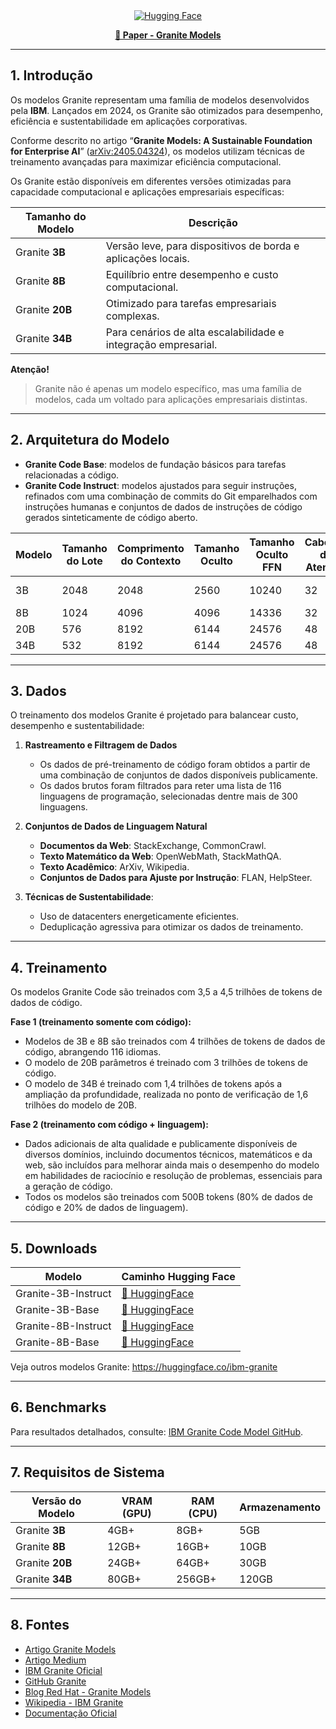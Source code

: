<div align="center">
  <a href="https://huggingface.co/ibm-granite" target="_blank">
    <img alt="Hugging Face" src="https://img.shields.io/badge/%F0%9F%A4%97%20Hugging%20Face-IBM%20Granite-ffc107?color=ffc107&logoColor=white" />
  </a>
</div>

<p align="center">
  <a href="https://arxiv.org/abs/2405.04324"><b>📜 Paper - Granite Models</b></a>
</p>

---
## 1. Introdução

Os modelos Granite representam uma família de modelos desenvolvidos pela **IBM**. Lançados em 2024, os Granite são otimizados para desempenho, eficiência e sustentabilidade em aplicações corporativas.

Conforme descrito no artigo “**Granite Models: A Sustainable Foundation for Enterprise AI**” ([arXiv:2405.04324](https://arxiv.org/abs/2405.04324)),
os modelos utilizam técnicas de treinamento avançadas para maximizar eficiência computacional.

Os Granite estão disponíveis em diferentes versões otimizadas para capacidade computacional e aplicações empresariais específicas:

| Tamanho do Modelo | Descrição                                                                 |
|-------------------|---------------------------------------------------------------------------|
| Granite **3B**          | Versão leve, para dispositivos de borda e aplicações locais.                     |
| Granite **8B**            | Equilíbrio entre desempenho e custo computacional.                          |
| Granite **20B**           | Otimizado para tarefas empresariais complexas.                                 |
| Granite **34B**           | Para cenários de alta escalabilidade e integração empresarial.                   |

**Atenção!**  
> Granite não é apenas um modelo específico, mas uma família de modelos, cada um voltado para aplicações empresariais distintas.

---
## 2. Arquitetura do Modelo

- **Granite Code Base**: modelos de fundação básicos para tarefas relacionadas a código.  
- **Granite Code Instruct**: modelos ajustados para seguir instruções, refinados com uma combinação de commits do Git emparelhados com instruções humanas e
conjuntos de dados de instruções de código gerados sinteticamente de código aberto.

| Modelo   | Tamanho do Lote | Comprimento do Contexto | Tamanho Oculto | Tamanho Oculto FFN | Cabeças de Atenção | Cabeças Chave-Valor | Camadas | Normalização | Ativação | Tamanho do Vocabulário |
|----------|------------------|-------------------------|----------------|--------------------|--------------------|----------------------|---------|--------------|----------|------------------------|
| 3B       | 2048             | 2048                   | 2560           | 10240              | 32                 | 32 (MHA)            | 32      | RMSNorm      | swiglu   | 49152                  |
| 8B       | 1024             | 4096                   | 4096           | 14336              | 32                 | 8 (GQA)             | 36      | RMSNorm      | swiglu   | 49152                  |
| 20B      | 576              | 8192                   | 6144           | 24576              | 48                 | 1 (MQA)             | 52      | LayerNorm    | gelu     | 49152                  |
| 34B      | 532              | 8192                   | 6144           | 24576              | 48                 | 1 (MQA)             | 88      | LayerNorm    | gelu     | 49152                  |

---
## 3. Dados

O treinamento dos modelos Granite é projetado para balancear custo, desempenho e sustentabilidade:

1. **Rastreamento e Filtragem de Dados**
   - Os dados de pré-treinamento de código foram obtidos a partir de uma combinação de conjuntos de dados disponíveis publicamente.
   - Os dados brutos foram filtrados para reter uma lista de 116 linguagens de programação, selecionadas dentre mais de 300 linguagens.

2. **Conjuntos de Dados de Linguagem Natural**
   - **Documentos da Web**: StackExchange, CommonCrawl.  
   - **Texto Matemático da Web**: OpenWebMath, StackMathQA.  
   - **Texto Acadêmico**: ArXiv, Wikipedia.  
   - **Conjuntos de Dados para Ajuste por Instrução**: FLAN, HelpSteer.  

3. **Técnicas de Sustentabilidade**:
   - Uso de datacenters energeticamente eficientes.
   - Deduplicação agressiva para otimizar os dados de treinamento.

---
## 4. Treinamento

Os modelos Granite Code são treinados com 3,5 a 4,5 trilhões de tokens de dados de código.

**Fase 1 (treinamento somente com código):**
- Modelos de 3B e 8B são treinados com 4 trilhões de tokens de dados de código, abrangendo 116 idiomas.
- O modelo de 20B parâmetros é treinado com 3 trilhões de tokens de código.
- O modelo de 34B é treinado com 1,4 trilhões de tokens após a ampliação da profundidade, realizada no ponto de verificação de 1,6 trilhões do modelo de 20B.

**Fase 2 (treinamento com código + linguagem):**
- Dados adicionais de alta qualidade e publicamente disponíveis de diversos domínios, incluindo documentos técnicos, matemáticos e da web, são incluídos para melhorar ainda mais o desempenho do modelo em habilidades de raciocínio e resolução de problemas, essenciais para a geração de código.
- Todos os modelos são treinados com 500B tokens (80% de dados de código e 20% de dados de linguagem).

---
## 5. Downloads

| Modelo               | Caminho Hugging Face                                         |
|----------------------|-------------------------------------------------------------|
| Granite-3B-Instruct  | [🤗 HuggingFace](https://huggingface.co/ibm-granite/granite-3.1-3b-a800m-instruct) |
| Granite-3B-Base      | [🤗 HuggingFace](https://huggingface.co/ibm-granite/granite-3.1-3b-a800m-base) |
| Granite-8B-Instruct  | [🤗 HuggingFace](https://huggingface.co/ibm-granite/granite-3.1-8b-instruct) |
| Granite-8B-Base      | [🤗 HuggingFace](http://huggingface.co/ibm-granite/granite-3.1-8b-base)

Veja outros modelos Granite: https://huggingface.co/ibm-granite

---
## 6. Benchmarks

Para resultados detalhados, consulte: [IBM Granite Code Model GitHub](https://github.com/ibm-granite/granite-code-models/blob/main/README.md#evaluation-results).

---
## 7. Requisitos de Sistema

| Versão do Modelo | VRAM (GPU)      | RAM (CPU)     | Armazenamento |
|------------------|-----------------|---------------|---------------|
| Granite **3B**            | 4GB+           | 8GB+          | 5GB           |
| Granite **8B**              | 12GB+          | 16GB+         | 10GB          |
| Granite **20B**             | 24GB+          | 64GB+         | 30GB          |
| Granite **34B**             | 80GB+          | 256GB+        | 120GB         |

---
## 8. Fontes

- [Artigo Granite Models](https://arxiv.org/abs/2405.04324)
- [Artigo Medium](https://ritvik19.medium.com/paper-explained-144-granite-code-models-e1a92678739b)
- [IBM Granite Oficial](https://www.ibm.com/granite)
- [GitHub Granite](https://github.com/ibm-granite/granite-code-models)
- [Blog Red Hat - Granite Models](https://www.redhat.com/en/blog/ibms-granite-foundation-model-detailed-look-its-training-data)
- [Wikipedia - IBM Granite](https://en.wikipedia.org/wiki/IBM_Granite)
- [Documentação Oficial](https://www.ibm.com/granite/docs/)

